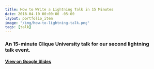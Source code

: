 ```yaml
---
title: How to Write a Lightning Talk in 15 Minutes
date: 2018-04-10 00:00:00 -05:00
layout: portfolio_item
image: "/img/how-to-lightning-talk.png"
tags: [talk]
---
```


### An 15-minute Clique University talk for our second lightning talk event.
#### [View on Google Slides](https://docs.google.com/presentation/d/1vam-Z1TUTtveSvmOcxk2nabnr1hYR2GRtgCL53jCJs0/edit?usp=sharing)
